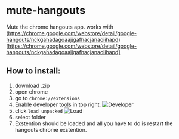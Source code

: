 # mute-hangouts
Mute the chrome hangouts app.
works with (https://chrome.google.com/webstore/detail/google-hangouts/nckgahadagoaajjgafhacjanaoiihapd)[https://chrome.google.com/webstore/detail/google-hangouts/nckgahadagoaajjgafhacjanaoiihapd]
## How to install:

1. download .zip
1. open chrome
2. go to `chrome://extensions`
3. Enable developer tools in top right.
![Developer](https://raw.githubusercontent.com/ScuffedDev/mute-hangouts/master/screenshots/developer_tools.png)
4. click `load unpacked`
![Load](https://github.com/ScuffedDev/mute-hangouts/blob/master/screenshots/loadUnpacked.png?raw=true)
5. select folder
6. Exstention should be loaded and all you have to do is restart the hangouts chrome exstention.
